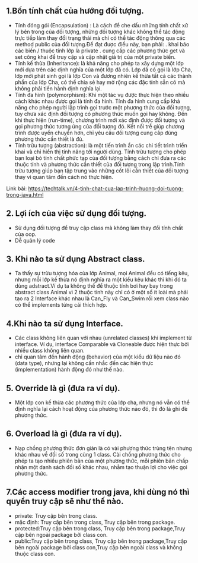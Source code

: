 ## 1.Bốn tính chất của hướng đối tượng.
- Tính đóng gói (Encapsulation) : Là cách để che dấu những tính chất xử lý bên trong của đối tượng, những đối tượng khác không thể tác động trực tiếp làm thay đổi trạng thái mà chỉ có thể tác động thông qua các method public của đối tượng.Để đạt được điều này, bạn phải:
. khai báo các biến / thuộc tính lớp là private 
. cung cấp các phương thức get và set công khai để truy cập và cập nhật giá trị của một private biến.
- Tính kế thừa (Inheritance): là khả năng cho phép ta xây dựng một lớp mới dựa trên các định nghĩa của một lớp đã có. Lớp đã có gọi là lớp Cha, lớp mới phát sinh gọi là lớp Con và đương nhiên kế thừa tất cả các thành phần của lớp Cha, có thể chia sẻ hay mở rộng các đặc tính sẵn có mà không phải tiến hành định nghĩa lại.
- Tính đa hình (polymorphism): Khi một tác vụ được thực hiện theo nhiều cách khác nhau được gọi là tính đa hình. Tính đa hình cung cấp khả năng cho phép người lập trình gọi trước một phương thức của đối tượng, tuy chưa xác định đối tượng có phương thức muốn gọi hay không. Đến khi thực hiện (run-time), chương trình mới xác định được đối tượng và gọi phương thức tương ứng của đối tượng đó. Kết nối trễ giúp chương trình được uyển chuyển hơn, chỉ yêu cầu đối tượng cung cấp đúng phương thức cần thiết là đủ.
- Tính trừu tượng (abstraction): là một tiến trình ẩn các chi tiết trình triển khai và chỉ hiển thị tính năng tới người dùng. Tính trừu tượng cho phép bạn loại bỏ tính chất phức tạp của đối tượng bằng cách chỉ đưa ra các thuộc tính và phương thức cần thiết của đối tượng trong lập trình.Tính trừu tượng giúp bạn tập trung vào những cốt lõi cần thiết của đối tượng thay vì quan tâm đến cách nó thực hiện.

Link bài: https://techtalk.vn/4-tinh-chat-cua-lap-trinh-huong-doi-tuong-trong-java.html 

## 2. Lợi ích của việc sử dụng đối tượng.
- Sử dụng đối tượng để truy cập class mà không làm thay đổi tính chất của oop.
- Dễ quản lý code 
## 3. Khi nào ta sử dụng Abstract class.
- Ta thấy sự trừu tượng hóa của lớp Animal, mọi Animal đều có tiếng kêu, nhưng mỗi lớp kế thừa nó định nghĩa ra một kiểu kêu khác thì 
khi đó ta dùng adstract.Ví dụ ta không thể để thuộc tính bơi hay bay trong abstract class Animal vì 2 thuộc tính này chỉ có ở một số ít loài mà phải tạo ra 2 Interface khác nhau là Can_Fly và Can_Swim rồi xem class nào có thể implements từng cái thích hợp.
## 4.Khi nào ta sử dụng Interface.
- Các class không liên quan với nhau (unrelated classes) khi implement từ interface. Ví dụ, interface Comparable và Cloneable được hiện thực bởi nhiều class không liên quan.
- chỉ quan tâm đến hành động (behavior) của một kiểu dữ liệu nào đó (data type), nhưng lại không cần nhắc đến các hiện thực (implementation) hành động đó như thế nào.
## 5. Override là gì (đưa ra ví dụ).
- Một lớp con kế thừa các phương thức của lớp cha, nhưng nó vẫn có thể định nghĩa lại cách hoạt động của phương thức nào đó, thì đó là ghi đè phương thức.
## 6. Overload là gì (đưa ra ví dụ).
- Nạp chồng phương thức đơn giản là có vài phương thức trùng tên nhưng khác nhau về đối số trong cùng 1 class. Cài chồng phương thức cho phép ta tạo nhiều phiên bản của một phương thức, mỗi phiên bản chấp nhận một danh sách đối số khác nhau, nhằm tạo thuận lợi cho việc gọi phương thức.
## 7.Các access modifier trong java, khi dùng nó thì quyền truy cập sẽ như thế nào.
- private: Truy cập bên trong class.
- mặc định: Truy cập bên trong class, Truy cập bên trong package.
- protected:Truy cập bên trong class, Truy cập bên trong package,Truy cập bên ngoài package bởi class con.
- public:Truy cập bên trong class, Truy cập bên trong package,Truy cập bên ngoài package bởi class con,Truy cập bên ngoài class và không thuộc class con.

